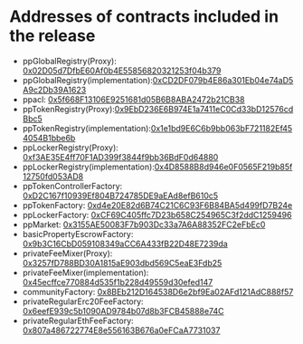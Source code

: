 # Addresses of contracts included in the release
- ppGlobalRegistry(Proxy): [0x02D05d7DfbE60Af0b4E55856820321253f04b379](https://etherscan.io/address/0x02D05d7DfbE60Af0b4E55856820321253f04b379#code)
- ppGlobalRegistry(implementation):[0xCD2DF079b4E86a301Eb04e74aD5A9c2Db39A1623](https://etherscan.io/address/0xCD2DF079b4E86a301Eb04e74aD5A9c2Db39A1623#code)
- ppacl: [0x5f668F13106E9251681d05B6B8ABA2472b21CB38](https://etherscan.io/address/0x5f668F13106E9251681d05B6B8ABA2472b21CB38#code)
- ppTokenRegistry(Proxy):[0x9EbD236E6B974E1a7411eC0Cd33bD12576cdBbc5](https://etherscan.io/address/0x9EbD236E6B974E1a7411eC0Cd33bD12576cdBbc5#code)
- ppTokenRegistry(implementation):[0x1e1bd9E6C6b9bb063bF721182Ef454054B1bbe6b](https://etherscan.io/address/0x1e1bd9E6C6b9bb063bF721182Ef454054B1bbe6b#code)
- ppLockerRegistry(Proxy): [0xf3AE35E4ff70F1AD399f3844f9bb36BdF0d64880](https://etherscan.io/address/0xf3AE35E4ff70F1AD399f3844f9bb36BdF0d64880#code)
- ppLockerRegistry(implementation):[0x4D8588B8d946e0F0565F219b85f12750fd053AD8](https://etherscan.io/address/0x4d8588b8d946e0f0565f219b85f12750fd053ad8#code)
- ppTokenControllerFactory: [0xD2C167f10939Ef804B724785DE9aEAd8efB610c5](https://etherscan.io/address/0xd2c167f10939ef804b724785de9aead8efb610c5#code)
- ppTokenFactory: [0xd4e20E82d6B74C21C6C93F6B84BA5d499fD7B24e](https://etherscan.io/address/0xd4e20e82d6b74c21c6c93f6b84ba5d499fd7b24e#code)
- ppLockerFactory: [0xCF69C405ffc7D23b658C254965C3f2ddC1259496](https://etherscan.io/address/0xcf69c405ffc7d23b658c254965c3f2ddc1259496#code)
- ppMarket: [0x3155AE50083F7b903Dc33a7A6A88352FC2eFbEc0](https://etherscan.io/address/0x3155ae50083f7b903dc33a7a6a88352fc2efbec0)
- basicPropertyEscrowFactory: [0x9b3C16CbD059108349aCC6A433fB22D48E7239da](https://etherscan.io/address/0x9b3c16cbd059108349acc6a433fb22d48e7239da#code)
- privateFeeMixer(Proxy): [0x3257fD788BD30A1815aE903dbd569C5eaE3Fdb25](https://etherscan.io/address/0x3257fd788bd30a1815ae903dbd569c5eae3fdb25#code)
- privateFeeMixer(implementation): [0x45ecffce770884d535f1b228d49559d30efed147](https://etherscan.io/address/0x45ecffce770884d535f1b228d49559d30efed147)
- communityFactory: [0x8BEb212D164538D6e2bf9Ea02AFd121AdC888f57](https://etherscan.io/address/0x8BEb212D164538D6e2bf9Ea02AFd121AdC888f57)
- privateRegularErc20FeeFactory: [0x6eefE939c5b1090AD9784b07d8b3FCB45888e74C](https://etherscan.io/address/0x6eefE939c5b1090AD9784b07d8b3FCB45888e74C)
- privateRegularEthFeeFactory: [0x807a486722774E8e556163B676a0eFCaA7731037](https://etherscan.io/address/0x807a486722774E8e556163B676a0eFCaA7731037#code)
